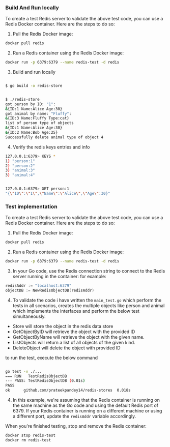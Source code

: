 ### Build And Run locally

To create a test Redis server to validate the above test code, you can use a 
Redis Docker container. Here are the steps to do so:

1. Pull the Redis Docker image:

```sh
docker pull redis
```

2. Run a Redis container using the Redis Docker image:
```sh
docker run -p 6379:6379 --name redis-test -d redis
```

3. Build and run locally
```sh

$ go build -o redis-store


$ ./redis-store 
got person by ID: "1": 
&{ID:1 Name:Alice Age:30}
got animal by name: "Fluffy":  
&{ID:3 Name:Fluffy Type:cat}
list of person type of objects
&{ID:1 Name:Alice Age:30}
&{ID:2 Name:Bob Age:25}
Successfully delete animal type of object 4
```

4. Verify the redis keys entries and info


```sh
127.0.0.1:6379> KEYS *
1) "person:1"
2) "person:2"
3) "animal:3"
3) "animal:4"


127.0.0.1:6379> GET person:1
"{\"ID\":\"1\",\"Name\":\"Alice\",\"Age\":30}"

```




### Test implementation

To create a test Redis server to validate the above test code, you can use a 
Redis Docker container. Here are the steps to do so:

1. Pull the Redis Docker image:

```sh
docker pull redis
```

2. Run a Redis container using the Redis Docker image:
```sh
docker run -p 6379:6379 --name redis-test -d redis
```


3. In your Go code, use the Redis connection string to connect to the Redis server running in the container:
for example:

```go
redisAddr := "localhost:6379"
objectDB := NewRedisObjectDB(redisAddr)
```

4. To validate the code i have written the  `main_test.go` which perform the tests in all scenarios,
creates the multiple objects like person and animal which implements the interfaces and perform the below test 
simultaneously.

- Store will store the object in the redis data store 
- GetObjectByID will retrieve the object with the provided ID
- GetObjectByName will retrieve the object with the given name.
- ListObjects will return a list of all objects of the given kind.
- DeleteObject will delete the object with provided ID

 to run the test, execute the below command

```sh

go test -v ./...
=== RUN   TestRedisObjectDB
--- PASS: TestRedisObjectDB (0.01s)
PASS
ok  	github.com/prateekpandey14/redis-stores  0.018s
```


4. In this example, we're assuming that the Redis container is running on the same machine
as the Go code and using the default Redis port of 6379. If your Redis container is running
on a different machine or using a different port, update the `redisAddr` variable accordingly.

When you're finished testing, stop and remove the Redis container:

```sh
docker stop redis-test
docker rm redis-test


```
